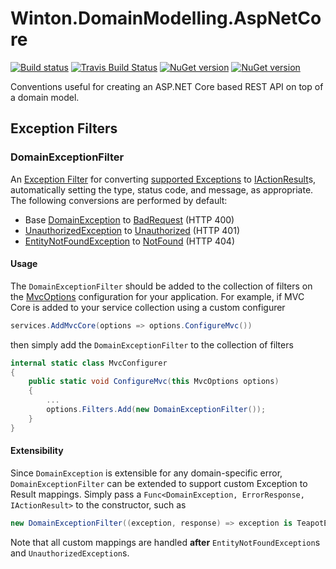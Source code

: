 # Winton.DomainModelling.AspNetCore

[![Build status](https://ci.appveyor.com/api/projects/status/k94y5or6toq2un7d?svg=true)](https://ci.appveyor.com/project/wintoncode/winton-domainmodelling-aspnetcore/branch/master)
[![Travis Build Status](https://travis-ci.org/wintoncode/Winton.DomainModelling.AspNetCore.svg?branch=master)](https://travis-ci.org/wintoncode/Winton.DomainModelling.AspNetCore)
[![NuGet version](https://img.shields.io/nuget/v/Winton.DomainModelling.AspNetCore.svg)](https://www.nuget.org/packages/Winton.DomainModelling.AspNetCore)
[![NuGet version](https://img.shields.io/nuget/vpre/Winton.DomainModelling.AspNetCore.svg)](https://www.nuget.org/packages/Winton.DomainModelling.AspNetCore)

Conventions useful for creating an ASP.NET Core based REST API on top of a domain model.

## Exception Filters

### DomainExceptionFilter

An [Exception Filter](https://docs.microsoft.com/en-us/dotnet/api/microsoft.aspnetcore.mvc.filters.iexceptionfilter) for converting [supported Exceptions](https://github.com/wintoncode/Winton.DomainModelling.Abstractions#exceptions) to [IActionResult](https://docs.microsoft.com/en-us/dotnet/api/microsoft.aspnetcore.mvc.iactionresult)s, automatically setting the type, status code, and message, as appropriate. The following conversions are performed by default:

* Base [DomainException](https://github.com/wintoncode/Winton.DomainModelling.Abstractions#domainexception) to [BadRequest](https://docs.microsoft.com/en-us/dotnet/api/microsoft.aspnetcore.mvc.badrequestobjectresult) (HTTP 400)
* [UnauthorizedException](https://github.com/wintoncode/Winton.DomainModelling.Abstractions#unauthorizedexception) to [Unauthorized](https://docs.microsoft.com/en-us/dotnet/api/microsoft.aspnetcore.mvc.unauthorizedresult) (HTTP 401)
* [EntityNotFoundException](https://github.com/wintoncode/Winton.DomainModelling.Abstractions#entitynotfoundexception) to [NotFound](https://docs.microsoft.com/en-us/dotnet/api/microsoft.aspnetcore.mvc.notfoundobjectresult) (HTTP 404)

#### Usage

The `DomainExceptionFilter` should be added to the collection of filters on the [MvcOptions](https://docs.microsoft.com/en-us/dotnet/api/microsoft.aspnetcore.mvc.mvcoptions) configuration for your application. For example, if MVC Core is added to your service collection using a custom configurer

```csharp
services.AddMvcCore(options => options.ConfigureMvc())
```

then simply add the `DomainExceptionFilter` to the collection of filters

```csharp
internal static class MvcConfigurer
{
    public static void ConfigureMvc(this MvcOptions options)
    {
        ...
        options.Filters.Add(new DomainExceptionFilter());
    }
}
```

#### Extensibility

Since `DomainException` is extensible for any domain-specific error, `DomainExceptionFilter` can be extended to support custom Exception to Result mappings. Simply pass a `Func<DomainException, ErrorResponse, IActionResult>` to the constructor, such as

```csharp
new DomainExceptionFilter((exception, response) => exception is TeapotException ? new TeapotResult() : null) // 418
```

Note that all custom mappings are handled **after** `EntityNotFoundException`s and `UnauthorizedException`s.